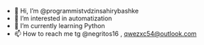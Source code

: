 - 👋 Hi, I’m @programmistvdzinsahirybashke
- 👀 I’m interested in automatization
- 🌱 I’m currently learning Python
- 📫 How to reach me tg @negritos16 , qwezxc54@outlook.com

<!---
programmistvdzinsahirybashke/programmistvdzinsahirybashke is a ✨ special ✨ repository because its `README.md` (this file) appears on your GitHub profile.
You can click the Preview link to take a look at your changes.
--->
